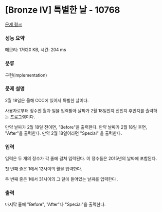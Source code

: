 # [Bronze IV] 특별한 날 - 10768 

[문제 링크](https://www.acmicpc.net/problem/10768) 

### 성능 요약

메모리: 17620 KB, 시간: 204 ms

### 분류

구현(implementation)

### 문제 설명

<p>2월 18일은 올해 CCC에 있어서 특별한 날이다.</p>

<p>사용자로부터 정수인 월과 일을 입력받아 날짜가 2월 18일인지 전인지 후인지를 출력하는 프로그램이다.</p>

<p>만약 날짜가 2월 18일 전이면, "Before"을 출력한다. 만약 날짜가 2월 18일 후면, "After"을 출력한다. 만약 2월 18일이라면 "Special" 을 출력한다.</p>

### 입력 

 <p>입력은 두 개의 정수가 각 줄에 걸쳐 입력된다. 이 정수들은 2015년의 날짜에 포함된다.</p>

<p>첫 번째 줄은 1에서 12사이의 월을 입력한다.</p>

<p>두 번째 줄은 1에서 31사이의 그 달에 들어있는 날짜를 입력한다 .</p>

### 출력 

 <p>마지막 줄에 "Before", "After"나 "Special"을 출력한다.</p>


